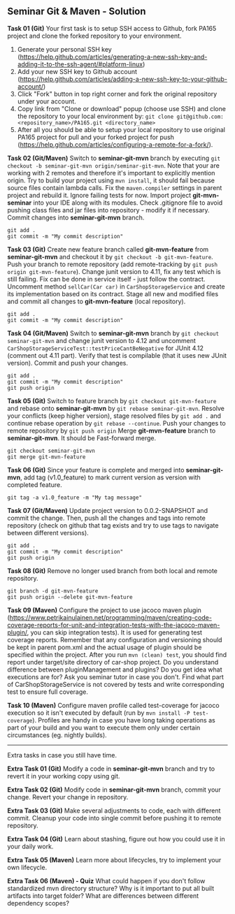 ## Seminar Git & Maven - Solution

**Task 01 (Git)**
Your first task is to setup SSH access to Github, fork PA165 project and clone the forked repository to your environment.
1. Generate your personal SSH key (https://help.github.com/articles/generating-a-new-ssh-key-and-adding-it-to-the-ssh-agent/#platform-linux)
2. Add your new SSH key to Github account (https://help.github.com/articles/adding-a-new-ssh-key-to-your-github-account/)
3. Click "Fork" button in top right corner and fork the original repository under your account.
4. Copy link from "Clone or download" popup (choose use SSH) and clone the repository to your local environment by: `git clone git@github.com:<repository_name>/PA165.git <directory_name>`
5. After all you should be able to setup your local repository to use original PA165 project for pull 
and your forked project for push (https://help.github.com/articles/configuring-a-remote-for-a-fork/).

**Task 02 (Git/Maven)**
Switch to **seminar-git-mvn** branch by executing `git checkout -b seminar-git-mvn origin/seminar-git-mvn`. Note that your are working with 2 remotes and 
therefore it's important to explicitly mention origin.
Try to build your project using `mvn install`, it should fail because source files contain lambda calls. Fix the `maven.compiler` settings in parent project 
and rebuild it. Ignore failing tests for now.
Import project **git-mvn-seminar** into your IDE along with its modules.
Check .gitignore file to avoid pushing class files and jar files into repository - modify it if necessary.
Commit changes into **seminar-git-mvn** branch.
```
git add .
git commit -m "My commit description"
```

**Task 03 (Git)**
Create new feature branch called **git-mvn-feature** from **seminar-git-mvn** and checkout it by `git checkout -b git-mvn-feature`. Push your branch to 
remote repository (add remote-tracking by `git push origin git-mvn-feature`). 
Change junit version to 4.11, fix any test which is still failing. Fix can be done in service itself - just follow the contract.
Uncomment method `sellCar(Car car)` in `CarShopStorageService` and create its implementation based on its contract. 
Stage all new and modified files and commit all changes to **git-mvn-feature** (local repository).
```
git add .
git commit -m "My commit description"
```

**Task 04 (Git/Maven)**
Switch to **seminar-git-mvn** branch by `git checkout seminar-git-mvn` and change junit version to 4.12 and uncomment `CarShopStorageServiceTest::testPriceCantBeNegative` for 
JUnit 4.12 (comment out 4.11 part). Verify that test is compilable (that it uses new JUnit version).
Commit and push your changes.
```
git add .
git commit -m "My commit description"
git push origin
```

**Task 05 (Git)**
Switch to feature branch by `git checkout git-mvn-feature` and rebase onto **seminar-git-mvn** by `git rebase seminar-git-mvn`.
Resolve your conflicts (keep higher version), stage resolved files by `git add .` and continue rebase operation by `git rebase --continue`.
Push your changes to remote repository by `git push origin`
Merge **git-mvn-feature** branch to **seminar-git-mvn**. It should be Fast-forward merge.
```
git checkout seminar-git-mvn
git merge git-mvn-feature
```

**Task 06 (Git)**
Since your feature is complete and merged into **seminar-git-mvn**, add tag (v1.0_feature) to mark current version as version with completed 
feature.
```
git tag -a v1.0_feature -m "My tag message"
```

**Task 07 (Git/Maven)**
Update project version to 0.0.2-SNAPSHOT and commit the change.
Then, push all the changes and tags into remote repository (check on github that tag exists and try to use tags to navigate between different versions).
```
git add .
git commit -m "My commit description"
git push origin
```

**Task 08 (Git)**
Remove no longer used branch from both local and remote repository.
```
git branch -d git-mvn-feature
git push origin --delete git-mvn-feature
```

**Task 09 (Maven)**
Configure the project to use jacoco maven plugin (https://www.petrikainulainen.net/programming/maven/creating-code-coverage-reports-for-unit-and-integration-tests-with-the-jacoco-maven-plugin/, you can skip integration tests). It is used for generating test coverage reports.
Remember that any configuration and versioning should be kept in parent pom.xml and the actual usage of plugin should be specified within the project. After you run `mvn (clean) test`, you should find report under target/site directory of car-shop project. Do you understand difference between pluginManagement and plugins? Do you get idea what executions are for? Ask you seminar tutor in case you don't.
Find what part of CarShopStorageService is not covered by tests and write corresponding test to ensure full coverage.

**Task 10 (Maven)**
Configure maven profile called test-coverage for jacoco execution so it isn't executed by default (run by `mvn install -P test-coverage`). Profiles are handy in case you have long taking operations as part of your build and you want to execute them only under certain circumstances (eg. nightly builds).

--------------
Extra tasks in case you still have time.

**Extra Task 01 (Git)**
Modify a code in **seminar-git-mvn** branch and try to revert it in your working copy using git.

**Extra Task 02 (Git)**
Modify code in **seminar-git-mvn** branch, commit your change. Revert your change in repository.

**Extra Task 03 (Git)**
Make several adjustments to code, each with different commit. Cleanup your code into single commit before pushing it to remote repository.

**Extra Task 04 (Git)**
Learn about stashing, figure out how you could use it in your daily work.

**Extra Task 05 (Maven)**
Learn more about lifecycles, try to implement your own lifecycle.

**Extra Task 06 (Maven) - Quiz**
What could happen if you don't follow standardized mvn directory structure?
Why is it important to put all built artifacts into target folder?
What are differences between different dependency scopes?
